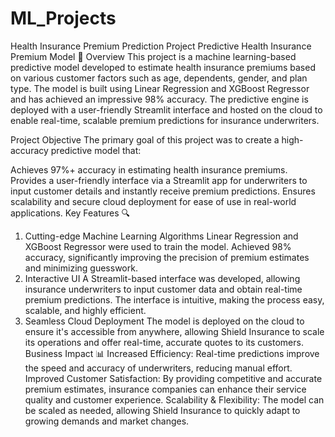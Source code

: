 # ML_Projects
Health Insurance Premium Prediction Project
Predictive Health Insurance Premium Model 🚀
Overview
This project is a machine learning-based predictive model developed to estimate health insurance premiums based on various customer factors such as age, dependents, gender, and plan type. The model is built using Linear Regression and XGBoost Regressor and has achieved an impressive 98% accuracy. The predictive engine is deployed with a user-friendly Streamlit interface and hosted on the cloud to enable real-time, scalable premium predictions for insurance underwriters.

Project Objective
The primary goal of this project was to create a high-accuracy predictive model that:

Achieves 97%+ accuracy in estimating health insurance premiums.
Provides a user-friendly interface via a Streamlit app for underwriters to input customer details and instantly receive premium predictions.
Ensures scalability and secure cloud deployment for ease of use in real-world applications.
Key Features 🔍
1. Cutting-edge Machine Learning Algorithms
Linear Regression and XGBoost Regressor were used to train the model.
Achieved 98% accuracy, significantly improving the precision of premium estimates and minimizing guesswork.
2. Interactive UI
A Streamlit-based interface was developed, allowing insurance underwriters to input customer data and obtain real-time premium predictions.
The interface is intuitive, making the process easy, scalable, and highly efficient.
3. Seamless Cloud Deployment
The model is deployed on the cloud to ensure it's accessible from anywhere, allowing Shield Insurance to scale its operations and offer real-time, accurate quotes to its customers.
Business Impact 📊
Increased Efficiency: Real-time predictions improve the speed and accuracy of underwriters, reducing manual effort.
Improved Customer Satisfaction: By providing competitive and accurate premium estimates, insurance companies can enhance their service quality and customer experience.
Scalability & Flexibility: The model can be scaled as needed, allowing Shield Insurance to quickly adapt to growing demands and market changes.
